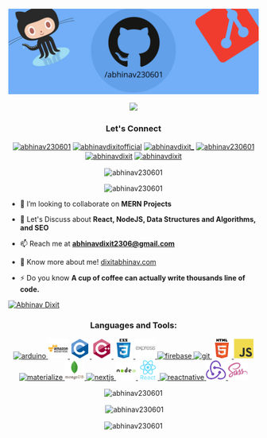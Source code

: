 
![banner.png](banner.png)
<head>
  <meta name="google-site-verification" content="igq9XKWOOR0tP1GlnZEabnrvXLBk3JNuCE8IXjZ6KMo" />
  <meta name="title" content="Abhinav Dixit abhinav230601" />
<meta name="description" content="Visit Github Profile of abhinav230601 to see Projects and contribution made by Abhinav Dixit. Know more at dixitabhinav.com" />
</head>
<p align="center">
  <img src="https://readme-typing-svg.herokuapp.com?color=%23F7F7F7&size=30&center=true&vCenter=true&width=550&height=70&lines=Hey+There++%F0%9F%91%8B%2C+I'm+Abhinav;">
</p>

<h3 align="center">Let's Connect</h3>
<p align="center">
<a href="https://dev.to/abhinav230601" target="blank"><img align="center" src="https://cdn.jsdelivr.net/npm/simple-icons@3.0.1/icons/dev-dot-to.svg" alt="abhinav230601" height="30" width="40" /></a>
<a href="https://linkedin.com/in/abhinav230601" target="blank"><img align="center" src="https://raw.githubusercontent.com/rahuldkjain/github-profile-readme-generator/master/src/images/icons/Social/linked-in-alt.svg" alt="abhinavdixitofficial" height="30" width="40" /></a>
<a href="https://instagram.com/kyayaarabhinav" target="blank"><img align="center" src="https://raw.githubusercontent.com/rahuldkjain/github-profile-readme-generator/master/src/images/icons/Social/instagram.svg" alt="abhinavdixit_" height="30" width="40" /></a>
<a href="https://www.codechef.com/users/abhinav230601" target="blank"><img align="center" src="https://cdn.jsdelivr.net/npm/simple-icons@3.1.0/icons/codechef.svg" alt="abhinav230601" height="30" width="40" /></a>
<a href="https://codeforces.com/profile/abhinav230601" target="blank"><img align="center" src="https://cdn.jsdelivr.net/npm/simple-icons@3.0.1/icons/codeforces.svg" alt="abhinavdixit" height="30" width="40" /></a>
<a href="https://www.leetcode.com/abhinav230601" target="blank"><img align="center" src="https://raw.githubusercontent.com/rahuldkjain/github-profile-readme-generator/master/src/images/icons/Social/leet-code.svg" alt="abhinavdixit" height="30" width="40" /></a>
</p>

<p align="center"> <img align="center" src="https://komarev.com/ghpvc/?username=abhinav230601&label=Profile%20views&color=0e75b6&style=flat&theme=react" alt="abhinav230601" /> </p>

<p align="center"><img align="center" src="https://github-profile-trophy.vercel.app/?username=abhinav230601&theme=onedark" alt="abhinav230601" /></a> </p>

<p align="center">

- 👯 I’m looking to collaborate on **MERN Projects**

- 💬 Let's Discuss about **React, NodeJS, Data Structures and Algorithms, and SEO**

- 📫 Reach me at **abhinavdixit2306@gmail.com**

- 📄 Know more about me! [dixitabhinav.com](https://dixitabhinav.com/)

- ⚡ Do you know **A cup of coffee can actually write thousands line of code.**
  
  </p>

[![Abhinav Dixit](https://activity-graph.herokuapp.com/graph?username=abhinav230601&theme=react-dark)]()


<!-- ### Blogs posts -->
<!-- BLOG-POST-LIST:START -->
<!-- BLOG-POST-LIST:END -->



<h3 align="center">Languages and Tools:</h3>
<p align="center"> <a href="https://www.arduino.cc/" target="_blank"> <img src="https://cdn.worldvectorlogo.com/logos/arduino-1.svg" alt="arduino" width="40" height="40"/> </a> <a href="https://aws.amazon.com" target="_blank"> <img src="https://raw.githubusercontent.com/devicons/devicon/master/icons/amazonwebservices/amazonwebservices-original-wordmark.svg" alt="aws" width="40" height="40"/> </a> <a href="https://www.cprogramming.com/" target="_blank"> <img src="https://raw.githubusercontent.com/devicons/devicon/master/icons/c/c-original.svg" alt="c" width="40" height="40"/> </a> <a href="https://www.w3schools.com/cpp/" target="_blank"> <img src="https://raw.githubusercontent.com/devicons/devicon/master/icons/cplusplus/cplusplus-original.svg" alt="cplusplus" width="40" height="40"/> </a> <a href="https://www.w3schools.com/css/" target="_blank"> <img src="https://raw.githubusercontent.com/devicons/devicon/master/icons/css3/css3-original-wordmark.svg" alt="css3" width="40" height="40"/> </a> <a href="https://expressjs.com" target="_blank"> <img src="https://raw.githubusercontent.com/devicons/devicon/master/icons/express/express-original-wordmark.svg" alt="express" width="40" height="40"/> </a> <a href="https://firebase.google.com/" target="_blank"> <img src="https://www.vectorlogo.zone/logos/firebase/firebase-icon.svg" alt="firebase" width="40" height="40"/> </a> <a href="https://git-scm.com/" target="_blank"> <img src="https://www.vectorlogo.zone/logos/git-scm/git-scm-icon.svg" alt="git" width="40" height="40"/> </a> <a href="https://www.w3.org/html/" target="_blank"> <img src="https://raw.githubusercontent.com/devicons/devicon/master/icons/html5/html5-original-wordmark.svg" alt="html5" width="40" height="40"/> </a> <a href="https://developer.mozilla.org/en-US/docs/Web/JavaScript" target="_blank"> <img src="https://raw.githubusercontent.com/devicons/devicon/master/icons/javascript/javascript-original.svg" alt="javascript" width="40" height="40"/> </a> <a href="https://materializecss.com/" target="_blank"> <img src="https://raw.githubusercontent.com/prplx/svg-logos/5585531d45d294869c4eaab4d7cf2e9c167710a9/svg/materialize.svg" alt="materialize" width="40" height="40"/> </a> <a href="https://www.mongodb.com/" target="_blank"> <img src="https://raw.githubusercontent.com/devicons/devicon/master/icons/mongodb/mongodb-original-wordmark.svg" alt="mongodb" width="40" height="40"/> </a> <a href="https://nextjs.org/" target="_blank"> <img src="https://cdn.worldvectorlogo.com/logos/nextjs-3.svg" alt="nextjs" width="40" height="40"/> </a> <a href="https://nodejs.org" target="_blank"> <img src="https://raw.githubusercontent.com/devicons/devicon/master/icons/nodejs/nodejs-original-wordmark.svg" alt="nodejs" width="40" height="40"/> </a> <a href="https://reactjs.org/" target="_blank"> <img src="https://raw.githubusercontent.com/devicons/devicon/master/icons/react/react-original-wordmark.svg" alt="react" width="40" height="40"/> </a> <a href="https://reactnative.dev/" target="_blank"> <img src="https://reactnative.dev/img/header_logo.svg" alt="reactnative" width="40" height="40"/> </a> <a href="https://redux.js.org" target="_blank"> <img src="https://raw.githubusercontent.com/devicons/devicon/master/icons/redux/redux-original.svg" alt="redux" width="40" height="40"/> </a> <a href="https://sass-lang.com" target="_blank"> <img src="https://raw.githubusercontent.com/devicons/devicon/master/icons/sass/sass-original.svg" alt="sass" width="40" height="40"/> </a> </p>

<p align="center"><img align="center" src="https://github-readme-stats.vercel.app/api/top-langs?username=abhinav230601&show_icons=true&locale=en&layout=compact&theme=react" alt="abhinav230601" /></p>


<p align="center">&nbsp;<img align="center" src="https://github-readme-stats.vercel.app/api?username=abhinav230601&show_icons=true&locale=en&theme=react" alt="abhinav230601" /></p>

<p align="center"><img  align="center"  src="https://github-readme-streak-stats.herokuapp.com/?user=abhinav230601&theme=react" alt="abhinav230601" /></p>




